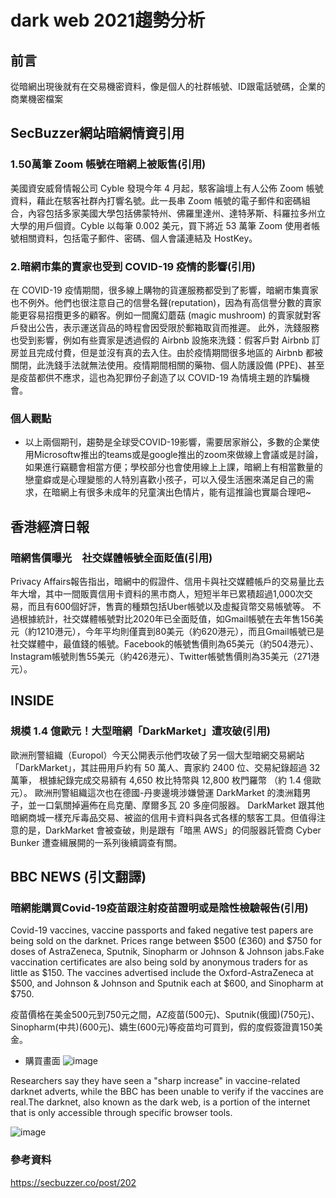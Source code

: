 # dark web 2021趨勢分析
## 前言
  從暗網出現後就有在交易機密資料，像是個人的社群帳號、ID跟電話號碼，企業的商業機密檔案
## SecBuzzer網站暗網情資引用
### 1.50萬筆 Zoom 帳號在暗網上被販售(引用)
  美國資安威脅情報公司 Cyble 發現今年 4 月起，駭客論壇上有人公佈 Zoom 帳號資料，藉此在駭客社群內打響名號。此一長串 Zoom 帳號的電子郵件和密碼組合，內容包括多家美國大學包括佛蒙特州、佛羅里達州、達特茅斯、科羅拉多州立大學的用戶個資。Cyble 以每筆 0.002 美元，買下將近 53 萬筆 Zoom 使用者帳號相關資料，包括電子郵件、密碼、個人會議連結及 HostKey。
### 2.暗網市集的賣家也受到 COVID-19 疫情的影響(引用)
  在 COVID-19 疫情期間，很多線上購物的貨運服務都受到了影響，暗網市集賣家也不例外。他們也很注意自己的信譽名聲(reputation)，因為有高信譽分數的賣家能更容易招攬更多的顧客。例如一間魔幻蘑菇 (magic mushroom) 的賣家就對客戶發出公告，表示運送貨品的時程會因受限於郵箱取貨而推遲。
此外，洗錢服務也受到影響，例如有些賣家是透過假的 Airbnb 設施來洗錢：假客戶對 Airbnb 訂房並且完成付費，但是並沒有真的去入住。由於疫情期間很多地區的 Airbnb 都被關閉，此洗錢手法就無法使用。疫情期間相關的藥物、個人防護設備 (PPE)、甚至是疫苗都供不應求，這也為犯罪份子創造了以 COVID-19 為情境主題的詐騙機會。
### 個人觀點
*  以上兩個期刊，趨勢是全球受COVID-19影響，需要居家辦公，多數的企業使用Microsoftw推出的teams或是google推出的zoom來做線上會議或是討論，如果進行竊聽會相當方便；學校部分也會使用線上上課，暗網上有相當數量的戀童癖或是心理變態的人特別喜歡小孩子，可以入侵生活圈來滿足自己的需求，在暗網上有很多未成年的兒童演出色情片，能有這推論也實屬合理吧~
## 香港經濟日報
### 暗網售價曝光　社交媒體帳號全面貶值(引用)
  Privacy Affairs報告指出，暗網中的假證件、信用卡與社交媒體帳戶的交易量比去年大增，其中一間販賣信用卡資料的黑市商人，短短半年已累積超過1,000次交易，而且有600個好評，售賣的種類包括Uber帳號以及虛擬貨幣交易帳號等。
  不過根據統計，社交媒體帳號對比2020年已全面貶值，如Gmail帳號在去年售156美元（約1210港元），今年平均則僅賣到80美元（約620港元），而且Gmail帳號已是社交媒體中，最值錢的帳號。Facebook的帳號售價則為65美元（約504港元）、Instagram帳號則售55美元（約426港元）、Twitter帳號售價則為35美元（271港元）。
## INSIDE
### 規模 1.4 億歐元！大型暗網「DarkMarket」遭攻破(引用)
  歐洲刑警組織（Europol）今天公開表示他們攻破了另一個大型暗網交易網站「DarkMarket」，其註冊用戶約有 50 萬人、賣家約 2400 位、交易紀錄超過 32 萬筆， 根據紀錄完成交易額有 4,650 枚比特幣與 12,800 枚門羅幣 （約 1.4 億歐元）。
歐洲刑警組織這次也在德國-丹麥邊境涉嫌營運 DarkMarket 的澳洲籍男子，並一口氣關掉遍佈在烏克蘭、摩爾多瓦 20 多座伺服器。
  DarkMarket 跟其他暗網商城一樣充斥毒品交易、被盜的信用卡資料與各式各樣的駭客工具。但值得注意的是，DarkMarket 會被查破，則是跟有「暗黑 AWS」的伺服器託管商 Cyber​​Bunker 遭查緝展開的一系列後續調查有關。
## BBC NEWS (引文翻譯)
### 暗網能購買Covid-19疫苗跟注射疫苗證明或是陰性檢驗報告(引用)
  Covid-19 vaccines, vaccine passports and faked negative test papers are being sold on the darknet.
  Prices range between $500 (£360) and $750 for doses of AstraZeneca, Sputnik, Sinopharm or Johnson & Johnson jabs.Fake vaccination certificates are also being sold by anonymous traders for as little as $150.
  The vaccines advertised include the Oxford-AstraZeneca at $500, and Johnson & Johnson and Sputnik each at $600, and Sinopharm at $750.
  
  疫苗價格在美金500元到750元之間，AZ疫苗(500元)、Sputnik(俄國)(750元)、Sinopharm(中共)(600元)、嬌生(600元)等疫苗均可買到，假的度假簽證賣150美金。
  * 購買畫面
  ![image](https://user-images.githubusercontent.com/34079799/122907126-67c4e480-d385-11eb-892a-c2a561ca76df.png)

Researchers say they have seen a "sharp increase" in vaccine-related darknet adverts, while the BBC has been unable to verify if the vaccines are real.The darknet, also known as the dark web, is a portion of the internet that is only accessible through specific browser tools.

![image](https://user-images.githubusercontent.com/34079799/122902491-1155a700-d381-11eb-9208-855349c58ae0.png)

### 參考資料
  https://secbuzzer.co/post/202
